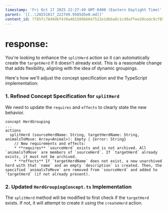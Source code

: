 ```yaml
---
timestamp: 'Fri Oct 17 2025 22:27:49 GMT-0400 (Eastern Daylight Time)'
parent: '[[..\20251017_222749.9585d5e0.md]]'
content_id: 7785fc7849dbf439a481589b6647522e1dbba8c1cd9affee20cedc9cf8574f9e
---
```


# response:

You're looking to enhance the `splitHerd` action so it can automatically create the `targetHerd` if it doesn't already exist. This is a reasonable change that adds flexibility, aligning with the idea of dynamic groupings.

Here's how we'll adjust the concept specification and the TypeScript implementation:

### 1. Refined Concept Specification for `splitHerd`

We need to update the `requires` and `effects` to clearly state the new behavior.

```concept
concept HerdGrouping
...
actions
  splitHerd (sourceHerdName: String, targetHerdName: String, animalsToMove: Array<Animal>): Empty | {error: String}
    // New requirements and effects:
    * **requires** `sourceHerd` exists and is not archived. All `animalsToMove` are members of `sourceHerd`. If `targetHerd` already exists, it must not be archived.
    * **effects** If `targetHerdName` does not exist, a new unarchived herd with that `name` and an empty `description` is created. Then, the specified `animalsToMove` are removed from `sourceHerd` and added to `targetHerd` (if not already present).
```

### 2. Updated `HerdGroupingConcept.ts` Implementation

The `splitHerd` method will be modified to first check if the `targetHerd` exists. If not, it will attempt to create it using the `createHerd` action.
